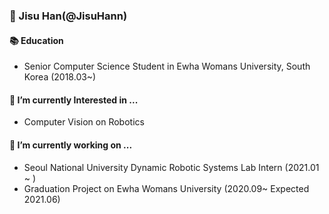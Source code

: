 ### 👋 Jisu Han(@JisuHann)

#### 📚 Education
- Senior Computer Science Student in Ewha Womans University, South Korea (2018.03~)

#### 🌱 I’m currently Interested in ...
- Computer Vision on Robotics
  
#### 🔭 I’m currently working on ...
- Seoul National University Dynamic Robotic Systems Lab Intern (2021.01 ~ )
- Graduation Project on Ewha Womans University (2020.09~ Expected 2021.06)

<!--
**JisuHann/JisuHann** is a ✨ _special_ ✨ repository because its `README.md` (this file) appears on your GitHub profile.

Here are some ideas to get you started:

- 🔭 I’m currently working on ...
- 🌱 I’m currently learning ...
- 👯 I’m looking to collaborate on ...
- 🤔 I’m looking for help with ...
- 💬 Ask me about ...
- 📫 How to reach me: ...
- 😄 Pronouns: ...
- ⚡ Fun fact: ...
-->

